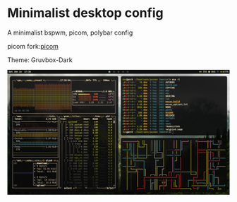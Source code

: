 # Minimalist desktop config

A minimalist bspwm, picom, polybar config

picom fork:[picom](https://github.com/jonaburg/picom)

Theme: Gruvbox-Dark

![example-image](images/desktop.png)
